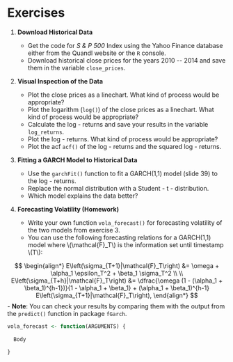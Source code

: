 # Exercises

1.  **Download Historical Data**
    - Get the code for *S & P 500* Index using the Yahoo Finance database either from the Quandl website or the `R` console.
    - Download historical close prices for the years 2010 -- 2014 and save them in the variable `close_prices`.
    
2.  **Visual Inspection of the Data**
    - Plot the close prices as a linechart. What kind of process would be appropriate?
    - Plot the logarithm (`log()`) of the close prices as a linechart. What kind of process would be appropriate?
    - Calculate the log - returns and save your results in the variable `log_returns`.
    - Plot the log - returns. What kind of process would be appropriate?
    - Plot the acf `acf()` of the log - returns and the squared log - returns.
    
3. **Fitting a GARCH Model to Historical Data**
    - Use the `garchFit()` function to fit a GARCH(1,1) model (slide 39) to the log - returns.
    - Replace the normal distribution with a Student - t - distribution.
    - Which model explains the data better?
    
4. **Forecasting Volatility (Homework)**
    - Write your own function `vola_forecast()` for forecasting volatility of the two models from exercise 3.
    - You can use the following forecasting relations for a GARCH(1,1) model
      where \\(\mathcal{F}_T\\) is the information set until timestamp \\(T\\):
      
$$    
\begin{align*}
        E\left(\sigma_{T+1}|\mathcal{F}_T\right) &= \omega + \alpha_1 \epsilon_T^2 + \beta_1 \sigma_T^2 \\ \\
        E\left(\sigma_{T+h}|\mathcal{F}_T\right) &= \dfrac{\omega (1 - (\alpha_1 + \beta_1)^{h-1})}{1 - \alpha_1 + \beta_1} + 
                                            (\alpha_1 + \beta_1)^{h-1} E\left(\sigma_{T+1}|\mathcal{F}_T\right),
\end{align*}
$$
    - **Note**: You can check your results by comparing them with the output from the `predict()` function in package `fGarch`. 


```r
vola_forecast <- function(ARGUMENTS) {
  
  Body 
  
}
```
